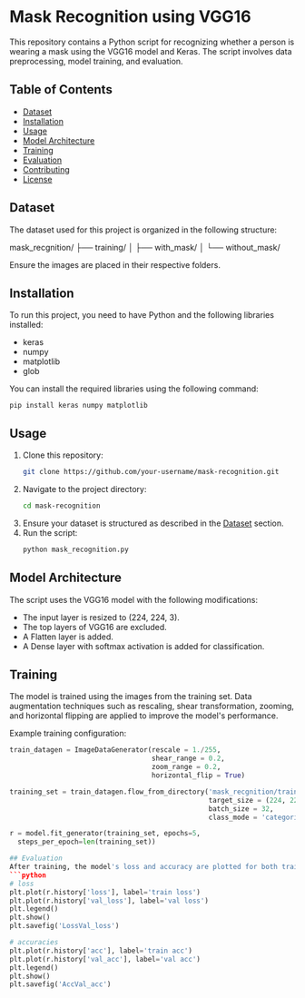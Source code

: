 # Mask Recognition using VGG16

This repository contains a Python script for recognizing whether a person is wearing a mask using the VGG16 model and Keras. The script involves data preprocessing, model training, and evaluation.

## Table of Contents
- [Dataset](#dataset)
- [Installation](#installation)
- [Usage](#usage)
- [Model Architecture](#model-architecture)
- [Training](#training)
- [Evaluation](#evaluation)
- [Contributing](#contributing)
- [License](#license)

## Dataset
The dataset used for this project is organized in the following structure:

mask_recgnition/
├── training/
│   ├── with_mask/
│   └── without_mask/

Ensure the images are placed in their respective folders.

## Installation
To run this project, you need to have Python and the following libraries installed:
- keras
- numpy
- matplotlib
- glob

You can install the required libraries using the following command:
```
pip install keras numpy matplotlib
```
## Usage
1. Clone this repository:
    ```bash
    git clone https://github.com/your-username/mask-recognition.git
    ```
2. Navigate to the project directory:
    ```bash
    cd mask-recognition
    ```
3. Ensure your dataset is structured as described in the [Dataset](#dataset) section.
4. Run the script:
    ```bash
    python mask_recognition.py
    ```

## Model Architecture
The script uses the VGG16 model with the following modifications:
- The input layer is resized to (224, 224, 3).
- The top layers of VGG16 are excluded.
- A Flatten layer is added.
- A Dense layer with softmax activation is added for classification.

## Training
The model is trained using the images from the training set. Data augmentation techniques such as rescaling, shear transformation, zooming, and horizontal flipping are applied to improve the model's performance.

Example training configuration:
```python
train_datagen = ImageDataGenerator(rescale = 1./255,
                                   shear_range = 0.2,
                                   zoom_range = 0.2,
                                   horizontal_flip = True)

training_set = train_datagen.flow_from_directory('mask_recgnition/training',
                                                 target_size = (224, 224),
                                                 batch_size = 32,
                                                 class_mode = 'categorical')

r = model.fit_generator(training_set, epochs=5,
  steps_per_epoch=len(training_set))

## Evaluation
After training, the model's loss and accuracy are plotted for both training and validation sets:
```python
# loss
plt.plot(r.history['loss'], label='train loss')
plt.plot(r.history['val_loss'], label='val loss')
plt.legend()
plt.show()
plt.savefig('LossVal_loss')

# accuracies
plt.plot(r.history['acc'], label='train acc')
plt.plot(r.history['val_acc'], label='val acc')
plt.legend()
plt.show()
plt.savefig('AccVal_acc')
```

